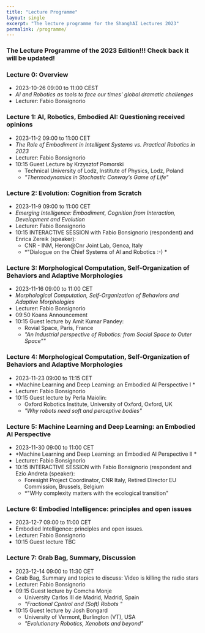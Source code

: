 ```yaml
---
title: "Lecture Programme"
layout: single
excerpt: "The lecture programme for the ShanghAI Lectures 2023"
permalink: /programme/
---
```


### The Lecture Programme of the 2023 Edition!!!  Check back it will be updated!

### Lecture 0: Overview
* 2023-10-26  09:00 to 11:00 CEST 
* *AI and Robotics as tools to face our times' global dramatic challenges* 
* Lecturer: Fabio Bonsignorio

### Lecture 1: AI, Robotics, Embodied AI: Questioning received opinions
* 2023-11-2  09:00 to 11:00 CET 
* *The Role of Embodiment in Intelligent Systems vs. Practical Robotics in 2023* 
* Lecturer: Fabio Bonsignorio
* 10:15 Guest Lecture by Krzysztof Pomorski 
  * Technical University of Lodz, Institute of Physics, Lodz, Poland 
  * *"Thermodynamics in Stochastic Conway’s Game of Life"*
  
### Lecture 2: Evolution: Cognition from Scratch
* 2023-11-9 09:00 to 11:00 CET 
* *Emerging Intelligence: Embodiment, Cognition from Interaction, Development and Evolution* 
* Lecturer: Fabio Bonsignorio
* 10:15 INTERACTIVE SESSION with Fabio Bonsignorio (respondent) and Enrica Zereik (speaker): 
  * CNR - INM, Heron@Cnr Joint Lab, Genoa, Italy 
  * *"Dialogue on the Chief Systems of AI and Robotics :-) *

### Lecture 3: Morphological Computation, Self-Organization of Behaviors and Adaptive Morphologies
* 2023-11-16 09:00 to 11:00 CET 
* *Morphological Computation, Self-Organization of Behaviors and Adaptive Morphologies* 
* Lecturer: Fabio Bonsignorio
* 09:50 Koans Announcement
* 10:15 Guest lecture by Amit Kumar Pandey: 
  * Rovial Space, Paris, France
  * *"An Industrial perspective of Robotics: from Social Space to Outer Space”"* 
  
### Lecture 4: Morphological Computation, Self-Organization of Behaviors and Adaptive Morphologies
* 2023-11-23 09:00 to 11:15 CET
* *Machine Learning and Deep Learning: an Embodied AI Perspective I * 
* Lecturer: Fabio Bonsignorio 
* 10:15 Guest lecture by Perla Maiolin: 
  * Oxford Robotics Institute, University of Oxford, Oxford, UK
  * *"Why robots need soft and perceptive bodies"*

### Lecture 5: Machine Learning and Deep Learning: an Embodied AI Perspective
* 2023-11-30  09:00 to 11:00 CET
* *Machine Learning and Deep Learning: an Embodied AI Perspective II *  
* Lecturer: Fabio Bonsignorio 
* 10:15 INTERACTIVE SESSION with Fabio Bonsignorio (respondent and Ezio Andreta (speaker):
  * Foresight Project Coordinator, CNR Italy, Retired Director EU Commission, Brussels, Belgium
  * *"WHy complexity matters with the ecological transition"
    
### Lecture  6: Embodied Intelligence: principles and open issues
* 2023-12-7 09:00 to 11:00 CET 
* Embodied Intelligence: principles and open issues. 
* Lecturer: Fabio Bonsignorio
* 10:15  Guest lecture TBC

### Lecture  7: Grab Bag, Summary, Discussion
* 2023-12-14 09:00 to 11:30 CET
* Grab Bag, Summary and topics to discuss: Video is killing the radio stars 
* Lecturer: Fabio Bonsignorio
*  09:15 Guest lecture by Comcha Monje
   * University Carlos III de Madrid, Madrid, Spain
   * *"Fractional Cpntrol and (Soft) Robots "*
* 10:15 Guest lecture by Josh Bongard
   * University of Vermont, Burlington (VT), USA
   * *"Evolutionary Robotics, Xenobots and beyond"*







  


